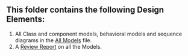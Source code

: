 ## This folder contains the following Design Elements:
1. All Class and component models, behavioral models and sequence diagrams in the [All Models](https://github.com/Winter22SOFE2720/Final_Project_CRN_73612_G9/blob/main/Design/All%20Models.pdf) file. <br />
2. A [Review Report](https://github.com/Winter22SOFE2720/Final_Project_CRN_73612_G9/blob/main/Design/Review%20Report%20For%20Models.pdf) on all the Models. <br />
